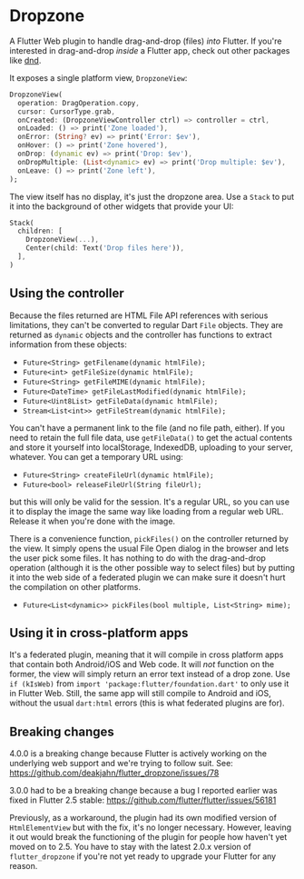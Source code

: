 Dropzone
========

A Flutter Web plugin to handle drag-and-drop (files) *into* Flutter. If you're interested in drag-and-drop *inside* a Flutter app, check out other packages like [dnd](https://pub.dev/packages/dnd).

It exposes a single platform view, `DropzoneView`: 

```dart
DropzoneView(
  operation: DragOperation.copy,
  cursor: CursorType.grab,
  onCreated: (DropzoneViewController ctrl) => controller = ctrl,
  onLoaded: () => print('Zone loaded'),
  onError: (String? ev) => print('Error: $ev'),
  onHover: () => print('Zone hovered'),
  onDrop: (dynamic ev) => print('Drop: $ev'),
  onDropMultiple: (List<dynamic> ev) => print('Drop multiple: $ev'),
  onLeave: () => print('Zone left'),
);
```

The view itself has no display, it's just the dropzone area. Use a `Stack` to put it into the background of other widgets that
provide your UI:

```dart
Stack(
  children: [
    DropzoneView(...),
    Center(child: Text('Drop files here')),
  ],
)
```

## Using the controller

Because the files returned are HTML File API references with serious limitations, they can't be converted to regular Dart
`File` objects. They are returned as `dynamic` objects and the controller has functions to extract information from these objects:

*  `Future<String> getFilename(dynamic htmlFile);`
*  `Future<int> getFileSize(dynamic htmlFile);`
*  `Future<String> getFileMIME(dynamic htmlFile);`
*  `Future<DateTime> getFileLastModified(dynamic htmlFile);`
*  `Future<Uint8List> getFileData(dynamic htmlFile);`
*  `Stream<List<int>> getFileStream(dynamic htmlFile);`

You can't have a permanent link to the file (and no file path, either). If you need to retain the full file data, use `getFileData()`
to get the actual contents and store it yourself into localStorage, IndexedDB, uploading to your server, whatever.
You can get a temporary URL using:

*  `Future<String> createFileUrl(dynamic htmlFile);`
*  `Future<bool> releaseFileUrl(String fileUrl);`

but this will only be valid for the session. It's a regular URL, so you can use it to display the image the same way like loading
from a regular web URL. Release it when you're done with the image.

There is a convenience function, `pickFiles()` on the controller returned by the view. It simply opens the usual File Open dialog
in the browser and lets the user pick some files. It has nothing to do with the drag-and-drop operation (although it is the other
possible way to select files) but by putting it into the web side of a federated plugin we can make sure it doesn't hurt the
compilation on other platforms.

*  `Future<List<dynamic>> pickFiles(bool multiple, List<String> mime);`

## Using it in cross-platform apps

It's a federated plugin, meaning that it will compile in cross platform apps that contain both Android/iOS and Web code.
It will *not* function on the former, the view will simply return an error text instead of a drop zone. Use `if (kIsWeb)` from
`import 'package:flutter/foundation.dart'` to only use it in Flutter Web. Still, the same app will still compile to
Android and iOS, without the usual `dart:html` errors (this is what federated plugins are for).

## Breaking changes

4.0.0 is a breaking change because Flutter is actively working on the underlying web support and we're trying to follow suit.
See: https://github.com/deakjahn/flutter_dropzone/issues/78

3.0.0 had to be a breaking change because a bug I reported earlier was fixed in Flutter 2.5 stable: https://github.com/flutter/flutter/issues/56181

Previously, as a workaround, the plugin had its own modified version of `HtmlElementView` but with the fix, it's no longer necessary. However, leaving it out would break
the functioning of the plugin for people how haven't yet moved on to 2.5. You have to stay with the latest 2.0.x version of `flutter_dropzone` if you're not yet ready to upgrade
your Flutter for any reason.